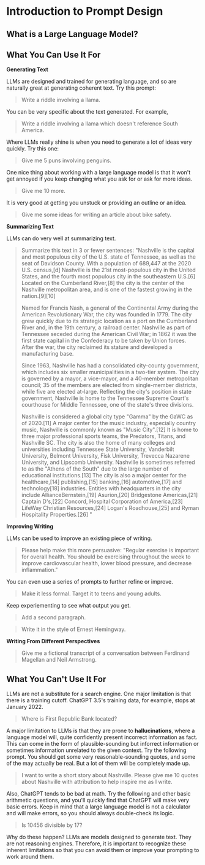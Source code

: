 # Introduction to Prompt Design

## What is a Large Language Model?

## What You Can Use It For

**Generating Text**

LLMs are designed and trained for generating language, and so are naturally great at generating coherent text. Try this prompt:

> Write a riddle involving a llama.

You can be very specific about the text generated. For example,

> Write a riddle involving a llama which doesn't reference South America.

Where LLMs really shine is when you need to generate a lot of ideas very quickly. Try this one:

> Give me 5 puns involving penguins.

One nice thing about working with a large language model is that it won't get annoyed if you keep changing what you ask for or ask for more ideas.

> Give me 10 more.

It is very good at getting you unstuck or providing an outline or an idea.

> Give me some ideas for writing an article about bike safety. 

**Summarizing Text**

LLMs can do very well at summarizing text.

> Summarize this text in 3 or fewer sentences: "Nashville is the capital and most populous city of the U.S. state of Tennessee, as well as the seat of Davidson County. With a population of 689,447 at the 2020 U.S. census,[d] Nashville is the 21st most-populous city in the United States, and the fourth most populous city in the southeastern U.S.[6] Located on the Cumberland River,[8] the city is the center of the Nashville metropolitan area, and is one of the fastest growing in the nation.[9][10]
>
> Named for Francis Nash, a general of the Continental Army during the American Revolutionary War, the city was founded in 1779. The city grew quickly due to its strategic location as a port on the Cumberland River and, in the 19th century, a railroad center. Nashville as part of Tennessee seceded during the American Civil War; in 1862 it was the first state capital in the Confederacy to be taken by Union forces. After the war, the city reclaimed its stature and developed a manufacturing base.
>
> Since 1963, Nashville has had a consolidated city-county government, which includes six smaller municipalities in a two-tier system. The city is governed by a mayor, a vice-mayor, and a 40-member metropolitan council; 35 of the members are elected from single-member districts, while five are elected at-large. Reflecting the city's position in state government, Nashville is home to the Tennessee Supreme Court's courthouse for Middle Tennessee, one of the state's three divisions.
>
> Nashville is considered a global city type "Gamma" by the GaWC as of 2020.[11] A major center for the music industry, especially country music, Nashville is commonly known as "Music City".[12] It is home to three major professional sports teams, the Predators, Titans, and Nashville SC. The city is also the home of many colleges and universities including Tennessee State University, Vanderbilt University, Belmont University, Fisk University, Trevecca Nazarene University, and Lipscomb University. Nashville is sometimes referred to as the "Athens of the South" due to the large number of educational institutions.[13] The city is also a major center for the healthcare,[14] publishing,[15] banking,[16] automotive,[17] and technology[18] industries. Entities with headquarters in the city include AllianceBernstein,[19] Asurion,[20] Bridgestone Americas,[21] Captain D's,[22] Concord, Hospital Corporation of America,[23] LifeWay Christian Resources,[24] Logan's Roadhouse,[25] and Ryman Hospitality Properties.[26] "

**Improving Writing**

LLMs can be used to improve an existing piece of writing.

> Please help make this more persuasive: "Regular exercise is important for overall health. You should be exercising throughout the week to improve cardiovascular health, lower blood pressure, and decrease inflammation."

You can even use a series of prompts to further refine or improve.

> Make it less formal. Target it to teens and young adults.

Keep experiementing to see what output you get.

> Add a second paragraph.

> Write it in the style of Ernest Hemingway.

**Writing From Different Perspectives**

> Give me a fictional transcript of a conversation between Ferdinand Magellan and Neil Armstrong.

## What You Can't Use It For

LLMs are not a substitute for a search engine. One major limitation is that there is a training cutoff. ChatGPT 3.5's training data, for example, stops at January 2022.

> Where is First Republic Bank located?

A major limitation to LLMs is that they are prone to **hallucinations**, where a language model will, quite confidently present incorrect information as fact. This can come in the form of plausible-sounding but inforrect information or sometimes information unrelated to the given context. Try the following prompt. You should get some very reasonable-sounding quotes, and some of the may actually be real. But a lot of them will be completely made up.

> I want to write a short story about Nashville. Please give me 10 quotes about Nashville with attribution to help inspire me as I write.

Also, ChatGPT tends to be bad at math. Try the following and other basic arithmetic questions, and you'll quickly find that ChatGPT will make very basic errors. Keep in mind that a large language model is not a calculator and will make errors, so you should always double-check its logic.

>  Is 10456 divisible by 17?

Why do these happen? LLMs are models designed to generate text. They are not reasoning engines. Therefore, it is important to recognize these inherent limitations so that you can avoid them or improve your prompting to work around them.